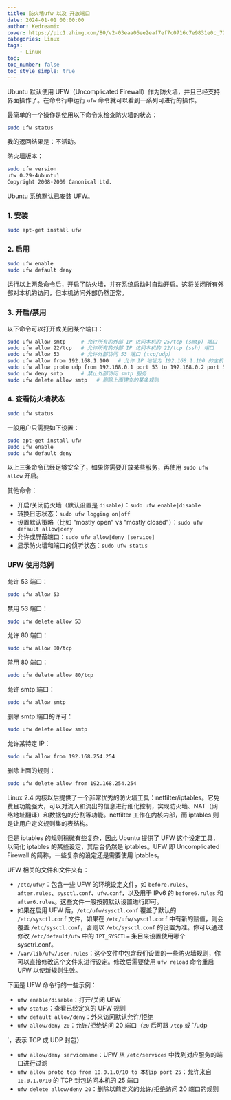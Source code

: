 ```yaml
---
title: 防火墙ufw 以及 开放端口
date: 2024-01-01 00:00:00
author: Kedreamix
cover: https://pic1.zhimg.com/80/v2-03eaa06ee2eaf7ef7c0716c7e9831e0c_720w.png
categories: Linux
tags:
    - Linux
toc:
toc_number: false
toc_style_simple: true
---
```




Ubuntu  默认使用 UFW（Uncomplicated Firewall）作为防火墙，并且已经支持界面操作了。在命令行中运行 `ufw` 命令就可以看到一系列可进行的操作。

最简单的一个操作是使用以下命令来检查防火墙的状态：

```bash
sudo ufw status
```

我的返回结果是：不活动。

防火墙版本：

```bash
sudo ufw version
ufw 0.29-4ubuntu1
Copyright 2008-2009 Canonical Ltd.
```

Ubuntu 系统默认已安装 UFW。

### 1. 安装

```bash
sudo apt-get install ufw
```

### 2. 启用

```bash
sudo ufw enable
sudo ufw default deny
```

运行以上两条命令后，开启了防火墙，并在系统启动时自动开启。这将关闭所有外部对本机的访问，但本机访问外部仍然正常。

### 3. 开启/禁用

以下命令可以打开或关闭某个端口：

```bash
sudo ufw allow smtp     # 允许所有的外部 IP 访问本机的 25/tcp (smtp) 端口
sudo ufw allow 22/tcp   # 允许所有的外部 IP 访问本机的 22/tcp (ssh) 端口
sudo ufw allow 53       # 允许外部访问 53 端口 (tcp/udp)
sudo ufw allow from 192.168.1.100   # 允许 IP 地址为 192.168.1.100 的主机访问所有本机端口
sudo ufw allow proto udp from 192.168.0.1 port 53 to 192.168.0.2 port 53
sudo ufw deny smtp      # 禁止外部访问 smtp 服务
sudo ufw delete allow smtp   # 删除上面建立的某条规则
```

### 4. 查看防火墙状态

```bash
sudo ufw status
```

一般用户只需要如下设置：

```bash
sudo apt-get install ufw
sudo ufw enable
sudo ufw default deny
```

以上三条命令已经足够安全了，如果你需要开放某些服务，再使用 `sudo ufw allow` 开启。

其他命令：

- 开启/关闭防火墙（默认设置是 `disable`）：`sudo ufw enable|disable`
- 转换日志状态：`sudo ufw logging on|off`
- 设置默认策略（比如 "mostly open" vs "mostly closed"）：`sudo ufw default allow|deny`
- 允许或屏蔽端口：`sudo ufw allow|deny [service]`
- 显示防火墙和端口的侦听状态：`sudo ufw status`

### UFW 使用范例

允许 53 端口：

```bash
sudo ufw allow 53
```

禁用 53 端口：

```bash
sudo ufw delete allow 53
```

允许 80 端口：

```bash
sudo ufw allow 80/tcp
```

禁用 80 端口：

```bash
sudo ufw delete allow 80/tcp
```

允许 smtp 端口：

```bash
sudo ufw allow smtp
```

删除 smtp 端口的许可：

```bash
sudo ufw delete allow smtp
```

允许某特定 IP：

```bash
sudo ufw allow from 192.168.254.254
```

删除上面的规则：

```bash
sudo ufw delete allow from 192.168.254.254
```

Linux 2.4 内核以后提供了一个非常优秀的防火墙工具：netfilter/iptables。它免费且功能强大，可以对流入和流出的信息进行细化控制，实现防火墙、NAT（网络地址翻译）和数据包的分割等功能。netfilter 工作在内核内部，而 iptables 则是让用户定义规则集的表结构。

但是 iptables 的规则稍微有些复杂，因此 Ubuntu 提供了 UFW 这个设定工具，以简化 iptables 的某些设定，其后台仍然是 iptables。UFW 即 Uncomplicated Firewall 的简称，一些复杂的设定还是需要使用 iptables。

UFW 相关的文件和文件夹有：

- `/etc/ufw/`：包含一些 UFW 的环境设定文件，如 `before.rules`、`after.rules`、`sysctl.conf`、`ufw.conf`，以及用于 IPv6 的 `before6.rules` 和 `after6.rules`。这些文件一般按照默认设置进行即可。
- 如果在启用 UFW 后，`/etc/ufw/sysctl.conf` 覆盖了默认的 `/etc/sysctl.conf` 文件，如果在 `/etc/ufw/sysctl.conf` 中有新的赋值，则会覆盖 `/etc/sysctl.conf`，否则以 `/etc/sysctl.conf` 的设置为准。你可以通过修改 `/etc/default/ufw` 中的 `IPT_SYSCTL=` 条目来设置使用哪个 sysctrl.conf。
- `/var/lib/ufw/user.rules`：这个文件中包含我们设置的一些防火墙规则，你可以直接修改这个文件来进行设定。修改后需要使用 `ufw reload` 命令重启 UFW 以使新规则生效。

下面是 UFW 命令行的一些示例：

- `ufw enable/disable`：打开/关闭 UFW
- `ufw status`：查看已经定义的 UFW 规则
- `ufw default allow/deny`：外来访问默认允许/拒绝
- `ufw allow/deny 20`：允许/拒绝访问 20 端口（`20` 后可跟 `/tcp` 或 `/udp

`，表示 TCP 或 UDP 封包）

- `ufw allow/deny servicename`：UFW 从 `/etc/services` 中找到对应服务的端口进行过滤
- `ufw allow proto tcp from 10.0.1.0/10 to 本机ip port 25`：允许来自 `10.0.1.0/10` 的 TCP 封包访问本机的 25 端口
- `ufw delete allow/deny 20`：删除以前定义的允许/拒绝访问 20 端口的规则